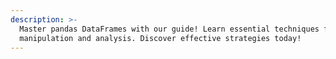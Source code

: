 ```yaml
---
description: >-
  Master pandas DataFrames with our guide! Learn essential techniques for data
  manipulation and analysis. Discover effective strategies today!
---
```

<!--Traducir pandas-dataframe.md-->